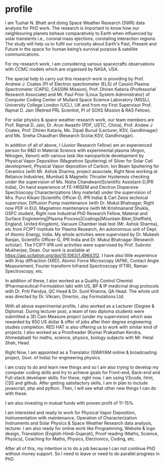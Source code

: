 # profile

I am Tushar N. Bhatt and doing Space Weather Research (SWR) data analysis for PhD work. The research is important to know how our neighbouring planets behave comparatively to Earth when influenced by solar transients i.e., coronal mass ejections, corotating interaction regions. The study will help us to fulfil our curiosity about Earth's Past, Present and Future in the space for human being’s survival purpose & satellite communications. 

For my research work, I am considering various spacecrafts observations with CCMC models which are organised by NASA, USA.

The special help to carry out this research work is providing by Prof. Andrew J. Coates (PI of Electron spectrometer (ELS) of Cassini Plasma Spectrometer (CAPS), CASSINI Mission), Prof. Dhiren Kataria (Professorial Research Associate) and Mr. Paul Prior (Linux System Administrator) of Computer Coding Center of Mullard Space Science Laboratory (MSSL), University College London (UCL), UK and from my First Supervisor Prof. Rajmal D. Jain (Retired PRL Scientist, PI of SOXS Mission & RAS Fellow).

For solar physics & space weather research work, our team members are Prof. Rajmal D. Jain, Dr. Arun Awasthi (PDF, USTC, China), Prof. Andew J Coates, Prof. Dhiren Kataria, Ms. Dipali Burud (Lecturer, KSV, Gandhinagar) and Ms. Sneha Chaudhari (Research Scolar,KSV, Gandhinagar).
 
In addition of all of above, I (Junior Research Fellow) am an experienced person for R&D in Material Science with experimental plasma (Argon, Nitrogen, Xenon) with various task like nanoparticle development by Physical Vapor Deposition (Magnetron Sputtering) of Silver for Solar Cell development, Physical Vapor deposition of Carbon, Ion Beam Sputtering for Ceramics (with Mr. Ashok Sharma, project associate, Right Now working at Reliance Industries, Mumbai) & Magnetic Thruster Hysteresis checking under the supervision of Ms. Nisha Chandwani(Scientific Assistant-D,IPR India), On hand experience of FE-HRSEM and Electron Dispersive Spectroscopy Characterizations (Any material) under the supervision of Mrs. Purvi Kikani (Scientific Officer-D, IPR India) & Carl Zeiss technical supervisor, Diffusion Pump maintenance (with Dr. Mukul Bhatnagar, Right now PDF in EU), Magnetron maintenance (with Mr.Krishnanand Shukla, GSFC student, Right now Industrial PhD Research Fellow, Material and Surface Engineering|Plasma Process|Coatings|Mountain Biker,Sheffield, England, United Kingdom), Vacuum Chamber leak test (Mr. Ashok Sharma), etc from FCIPT-Institute for Plasma Research, An autonomous unit of Dept. of Atomic Energy, India. My whole activities were supervised by Dr. Mukesh Ranjan, Scientific Officer-G, IPR India and Dr. Mukul Bhatnagar (Research scholar). The FCIPT-IPR unit activities were supervised by Prof. Subroto Mukherjee, Dean. Our work is available at https://aip.scitation.org/doi/10.1063/1.4964312. I have also little experience with Xray diffraction (XRD), Atomic Force Microscopy (AFM), Contact Angle Measurement, Fourier transform Infrared Spectroscopy (FTIR), Raman Spectroscopy, etc.

In addition of these, I also worked as a Quality Control Chemist (Pharmaceutical-Formulation lab) with US, BP & IP medicinal drug protocols with Dr. Priti Pandya, QC Head & Dr. Sunil Khanna, QA Head. The whole unit was directed by Dr. Vikram, Director, Jay Formulations Ltd.

With all above experimental profile, I also worked as a Lecturer (Degree & Diploma). During lecturer post, a team of two diploma students were submitted a 3D Cam Measure project (under my supervision) which was rewarded by 650 US dollar & offer of jobs after their degree engineering studies completion. RED HAT is also offering us to work with similar kind of projects. I also worked as a Proofreader (Kumar Prakashan Kendra, Ahmedabad) for maths, science, physics, biology subjects with Mr. Hetal Shah, Head.

Right Now, I am appointed as a Translator (SWAYAM online & broadcasting project, Govt. of India) for engineering physics.

I am crazy to do and learn new things and so I am also trying to develop my computer coding skills and try to achieve goals for Front-end, Back-end and Full-stack developer skills. For these, right now, I am using VScode, html, CSS and github. After getting satisfactory skills, I am in plan to include javascript, php and python. Then, I will see what other new things I can do with these.

I am also investing in mutual funds with proven profit of 11-15%.

I am interested and ready to work for Physical Vapor Deposition, Instrumentation with maintenance, Operation of Characterization Instruments and Solar Physics & Space Weather Research data analysis, lecturer. I am also ready for online work like Programming, Website & logo design, Translation (English-Hindi-Gujarati), Proof reading (Maths, Science, Physics), Coaching for Maths, Physics, Electronics, Coding, etc.

After all of this, my intention is to do a job because I can not continue PhD without money support. So I need to leave or need to do parallel progress in PhD.
